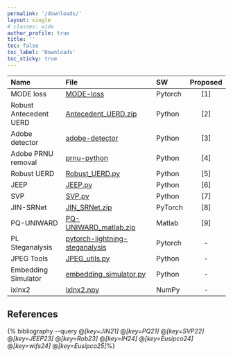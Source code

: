 ```yaml
---
permalink: '/downloads/'
layout: single
# classes: wide
author_profile: true
title: ''
toc: false
toc_label: 'Downloads'
toc_sticky: true
---
```


<!-- See also https://github.com/inukshuk/jekyll-scholar to customize your references -->

<!-- Downloads-->

| Name                   | File                                                                                          | SW      | Proposed |
| :--------------------- | :-------------------------------------------------------------------------------------------- | :------ | :------: |
| MODE loss              | [MODE-loss](https://github.com/janbutora/MODE-loss)                                           | Pytorch |   [1]    |
| Robust Antecedent UERD | [Antecedent_UERD.zip](/assets/scripts/Robust_antecedent_UERD.zip)                             | Python  |   [2]    |
| Adobe detector         | [adobe-detector](https://github.com/janbutora/adobe-detector)                                 | Python  |   [3]    |
| Adobe PRNU removal     | [prnu-python](https://github.com/janbutora/prnu-python)                                       | Python  |   [4]    |
| Robust UERD            | [Robust_UERD.py](/assets/scripts/Robust_UERD.py)                                              | Python  |   [5]    |
| JEEP                   | [JEEP.py](/assets/scripts/JEEP.py)                                                            | Python  |   [6]    |
| SVP                    | [SVP.py](/assets/scripts/SVP.py)                                                              | Python  |   [7]    |
| JIN-SRNet              | [JIN_SRNet.zip](/assets/scripts/JIN_SRNet.zip)                                                | PyTorch |   [8]    |
| PQ-UNIWARD             | [PQ-UNIWARD_matlab.zip](/assets/scripts/PQ-UNIWARD_matlab.zip)                                | Matlab  |   [9]    |
| PL Steganalysis        | [pytorch-lightning-steganalysis](https://github.com/janbutora/pytorch-lightning-steganalysis) | Pytorch |    -     |
| JPEG Tools             | [JPEG_utils.py](/assets/scripts/JPEG_utils.py)                                                | Python  |    -     |
| Embedding Simulator    | [embedding_simulator.py](/assets/scripts/embedding_simulator.py)                              | Python  |    -     |
| ixlnx2                 | [ixlnx2.npy](/assets/scripts/ixlnx2.npy)                                                      | NumPy   |    -     |

## References

{% bibliography --query @*[key=JIN21]* @*[key=PQ21]* @*[key=SVP22]* @*[key=JEEP23]* @*[key=Rob23]* @*[key=IH24]* @*[key=Eusipco24]* @*[key=wifs24]* @*[key=Eusipco25]*%}
